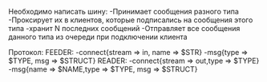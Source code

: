 Необходимо написать шину:
    -Принимает сообщения разного типа
    -Проксирует их в клиентов, которые подписались на сообщения этого типа
    -хранит N последних сообщений
    -Отправляет все сообщения данного типа из очереди при подключении клиента

Протокол:
    FEEDER:
        -connect{stream => in, name => $STR}
        -msg{type => $TYPE, msg => $STRUCT}
    READER:
        -connect{stream => out,type => $TYPE}
        -msg{name => $NAME,type =>  $TYPE, msg => $STRUCT}

